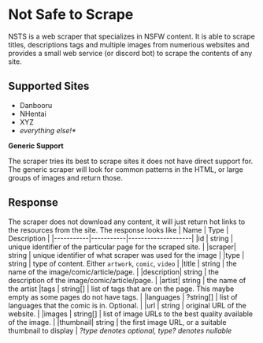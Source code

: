# Not Safe to Scrape
NSTS is a web scraper that specializes in NSFW content. It is able to scrape titles, descriptions tags and multiple images from numerious websites and provides a small web service (or discord bot) to scrape the contents of any site.

## Supported Sites
* Danbooru
* NHentai
* XYZ
* _everything else!*_

**Generic Support**

The scraper tries its best to scrape sites it does not have direct support for. The generic scraper will look for common patterns in the HTML, or large groups of images and return those.

## Response
The scraper does not download any content, it will just return hot links to the resources from the site. The response looks like
| Name | Type | Description |
|-----------|-----------|--------------------|
|id			| string 	| unique identifier of the particular page for the scraped site. |
|scraper| string | unique identifier of what scraper was used for the image |
|type   | string  | type of content. Either `artwork`, `comic`, `video`  |
|title		| string	| the name of the image/comic/article/page. |
|description| string	| the description of the image/comic/article/page. |
|artist| string | the name of the artist
|tags		| string[]	| list of tags that are on the page. This maybe empty as some pages do not have tags. |
|languages	| ?string[]	| list of languages that the comic is in. Optional. |
|url		| string 	| original URL of the website. |
|images		| string[] 	| list of image URLs to the best quality available of the image. |
|thumbnail| string | the first image URL, or a suitable thumbnail to display |
_?type denotes optional, type? denotes nullable_
